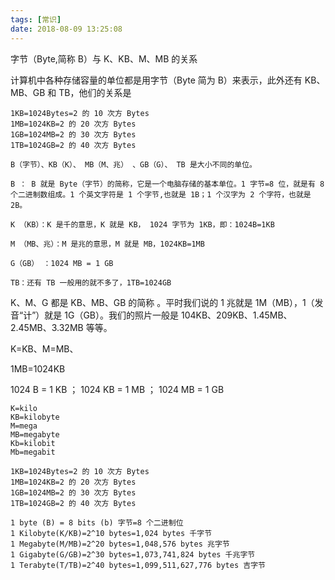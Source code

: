 ```yaml
---
tags: [常识]
date: 2018-08-09 13:25:08
---
```


字节（Byte,简称 B）与 K、KB、M、MB 的关系

计算机中各种存储容量的单位都是用字节（Byte 简为 B）来表示，此外还有 KB、MB、GB 和 TB，他们的关系是

```text
1KB=1024Bytes=2 的 10 次方 Bytes
1MB=1024KB=2 的 20 次方 Bytes
1GB=1024MB=2 的 30 次方 Bytes
1TB=1024GB=2 的 40 次方 Bytes
```

```text
B（字节）、KB（K）、 MB（M、兆） 、GB（G）、 TB 是大小不同的单位。

B ： B 就是 Byte（字节）的简称，它是一个电脑存储的基本单位。1 字节=8 位，就是有 8 个二进制数组成。1 个英文字符是 1 个字节,也就是 1B；1 个汉字为 2 个字符，也就是 2B。

K （KB）：K 是千的意思，K 就是 KB， 1024 字节为 1KB，即：1024B=1KB

M （MB、兆）：M 是兆的意思，M 就是 MB，1024KB=1MB

G（GB） ：1024 MB = 1 GB

TB：还有 TB 一般用的就不多了，1TB=1024GB
```

K、M、G 都是 KB、MB、GB 的简称 。平时我们说的 1 兆就是 1M（MB），1（发音“计”）就是 1G（GB）。我们的照片一般是 104KB、209KB、1.45MB、2.45MB、3.32MB 等等。

K=KB、M=MB、

1MB=1024KB

1024 B = 1 KB ； 1024 KB = 1 MB ； 1024 MB = 1 GB

```text
K=kilo
KB=kilobyte
M=mega
MB=megabyte
Kb=kilobit
Mb=megabit

1KB=1024Bytes=2 的 10 次方 Bytes
1MB=1024KB=2 的 20 次方 Bytes
1GB=1024MB=2 的 30 次方 Bytes
1TB=1024GB=2 的 40 次方 Bytes

1 byte (B) = 8 bits (b) 字节=8 个二进制位
1 Kilobyte(K/KB)=2^10 bytes=1,024 bytes 千字节
1 Megabyte(M/MB)=2^20 bytes=1,048,576 bytes 兆字节
1 Gigabyte(G/GB)=2^30 bytes=1,073,741,824 bytes 千兆字节
1 Terabyte(T/TB)=2^40 bytes=1,099,511,627,776 bytes 吉字节
```
